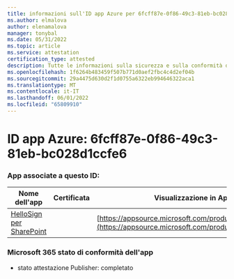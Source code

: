 ```yaml
---
title: informazioni sull'ID app Azure per 6fcff87e-0f86-49c3-81eb-bc028d1ccfe6
ms.author: elmalova
author: elenamalova
manager: tonybal
ms.date: 05/31/2022
ms.topic: article
ms.service: attestation
certification_type: attested
description: Tutte le informazioni sulla sicurezza e sulla conformità disponibili per 6fcff87e-0f86-49c3-81eb-bc028d1ccfe6.
ms.openlocfilehash: 1f6264b483459f507b771d0aef2fbc4c4d2ef04b
ms.sourcegitcommit: 29a4475d630d2f1d0755a6322eb994646322aca1
ms.translationtype: MT
ms.contentlocale: it-IT
ms.lasthandoff: 06/01/2022
ms.locfileid: "65809910"
---
```

# <a name="azure-app-id-6fcff87e-0f86-49c3-81eb-bc028d1ccfe6"></a>ID app Azure: 6fcff87e-0f86-49c3-81eb-bc028d1ccfe6


### <a name="apps-associated-with-this-id"></a>App associate a questo ID:
| **Nome dell'app** | **Certificata** | **Visualizzazione in AppSource** |
|--------------|---------------|-----------------------|
| [HelloSign per SharePoint](../forward/WA200003245.md) |  | [https://appsource.microsoft.com/product/office/WA200003245](https://appsource.microsoft.com/product/office/WA200003245) |

### <a name="microsoft-365-app-compliance-status"></a>Microsoft 365 stato di conformità dell'app
- stato attestazione Publisher: completato
